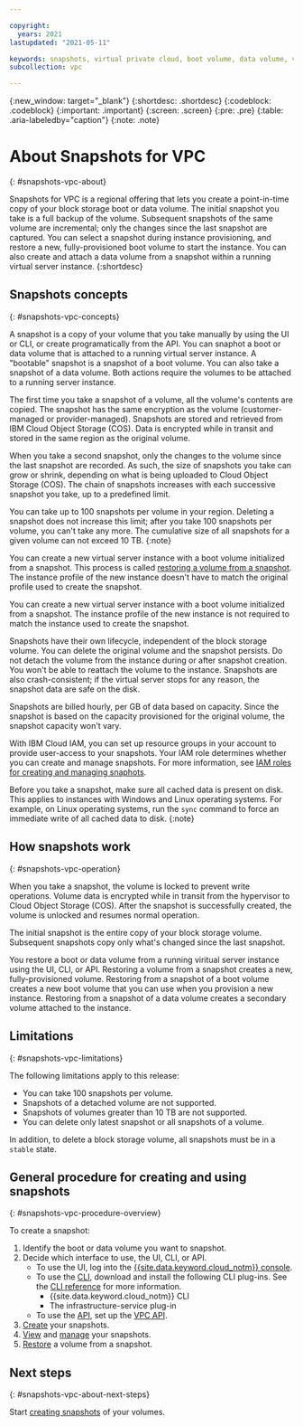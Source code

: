 ```yaml
---

copyright:
  years: 2021
lastupdated: "2021-05-11"

keywords: snapshots, virtual private cloud, boot volume, data volume, volume, data storage, virtual server instance, instance
subcollection: vpc

---
```

{:new_window: target="_blank"}
{:shortdesc: .shortdesc}
{:codeblock: .codeblock}
{:important: .important}
{:screen: .screen}
{:pre: .pre}
{:table: .aria-labeledby="caption"}
{:note: .note}

# About Snapshots for VPC
{: #snapshots-vpc-about}

Snapshots for VPC is a regional offering that lets you create a point-in-time copy of your block storage boot or data volume. The initial snapshot you take is a full backup of the volume. Subsequent snapshots of the same volume are incremental; only the changes since the last snapshot are captured. You can select a snapshot during instance provisioning, and restore a new, fully-provisioned boot volume to start the instance. You can also create and attach a data volume from a snapshot within a running virtual server instance.
{:shortdesc}

## Snapshots concepts
{: #snapshots-vpc-concepts}

A snapshot is a copy of your volume that you take manually by using the UI or CLI, or create programatically from the API. You can snaphot a boot or data volume that is attached to a running virtual server instance. A "bootable" snapshot is a snapshot of a boot volume. You can also take a snapshot of a data volume. Both actions require the volumes to be attached to a running server instance.

The first time you take a snapshot of a volume, all the volume's contents are copied. The snapshot has the same encryption as the volume (customer-managed or provider-managed). Snapshots are stored and retrieved from IBM Cloud Object Storage (COS). Data is encrypted while in transit and stored in the same region as the original volume.

When you take a second snapshot, only the changes to the volume since the last snapshot are recorded. As such, the size of snapshots you take can grow or shrink, depending on what is being uploaded to Cloud Object Storage (COS). The chain of snapshots increases with each successive snapshot you take, up to a predefined limit.

You can take up to 100 snapshots per volume in your region. Deleting a snapshot does not increase this limit; after you take 100 snapshots per volume, you can't take any more. The cumulative size of all snapshots for a given volume can not exceed 10 TB.
{:note}

You can create a new virtual server instance with a boot volume initialized from a snapshot. This process is called [restoring a volume from a snapshot](/docs/vpc?topic=vpc-snapshots-vpc-restore). The instance profile of the new instance doesn't have to match the original profile used to create the snapshot. 


You can create a new virtual server instance with a boot volume initialized from a snapshot. The instance profile of the new instance is not required to match the instance used to create the snapshot. 

Snapshots have their own lifecycle, independent of the block storage volume. You can delete the original volume and the snapshot persists. Do not detach the volume from the instance during or after snapshot creation. You won't be able to reattach the volume to the instance. Snapshots are also crash-consistent; if the virtual server stops for any reason, the snapshot data are safe on the disk.

Snapshots are billed hourly, per GB of data based on capacity. Since the snapshot is based on the capacity provisioned for the original volume, the snapshot capacity won't vary.

With IBM Cloud IAM, you can set up resource groups in your account to provide user-access to your snapshots. Your IAM role determines whether you can create and manage snapshots. For more information, see [IAM roles for creating and managing snaphots](/docs/vpc?topic=vpc-snapshots-vpc-manage#snapshots-vpc-iam).

Before you take a snapshot, make sure all cached data is present on disk. This applies to instances with Windows and Linux operating systems. For example, on Linux operating systems, run the `sync` command to force an immediate write of all cached data to disk.
{:note}

## How snapshots work
{: #snapshots-vpc-operation}

When you take a snapshot, the volume is locked to prevent write operations. Volume data is encrypted while in transit from the hypervisor to Cloud Object Storage (COS). After the snapshot is successfully created, the volume is unlocked and resumes normal operation.

The initial snapshot is the entire copy of your block storage volume. Subsequent snapshots copy only what's changed since the last snapshot.

You restore a boot or data volume from a running viritual server instance using the UI, CLI, or API. Restoring a volume from a snapshot creates a new, fully-provisioned volume. Restoring from a snapshot of a boot volume creates a new boot volume that you can use when you provision a new instance. Restoring from a snapshot of a data volume creates a secondary volume attached to the instance.

## Limitations
{: #snapshots-vpc-limitations}

The following limitations apply to this release:

* You can take 100 snapshots per volume.
* Snapshots of a detached volume are not supported.
* Snapshots of volumes greater than 10 TB are not supported.
* You can delete only latest snapshot or all snapshots of a volume.

In addition, to delete a block storage volume, all snapshots must be in a `stable` state. 

## General procedure for creating and using snapshots
{: #snapshots-vpc-procedure-overview}

To create a snapshot:

1. Identify the boot or data volume you want to snapshot.
1. Decide which interface to use, the UI, CLI, or API.
   * To use the UI, log into the [{{site.data.keyword.cloud_notm}} console](/docs/vpc?topic=vpc-snapshots-vpc-create#snapshots-vpc-create-ui).
   * To use the [CLI](/docs/vpc?topic=vpc-snapshots-vpc-create#snapshots-vpc-create-cli), download and install the following CLI plug-ins. See the [CLI reference](/docs/vpc?topic=vpc-infrastructure-cli-plugin-vpc-reference) for more information.
      - {{site.data.keyword.cloud_notm}} CLI
      - The infrastructure-service plug-in
   * To use the [API](/docs/vpc?topic=vpc-snapshots-vpc-create#snapshots-vpc-create-api), set up the [VPC API](https://{DomainName}/apidocs/vpc).
1. [Create](/docs/vpc?topic=vpc-snapshots-vpc-create#snapshots-vpc-create) your snapshots.
1. [View](/docs/vpc?topic=vpc-snapshots-vpc-view#snapshots-vpc-view) and [manage](/docs/vpc?topic=vpc-snapshots-vpc-manage#snapshots-vpc-manage) your snapshots.
1. [Restore](/docs/vpc?topic=vpc-snapshots-vpc-restore#snapshots-vpc-restore) a volume from a snapshot.

## Next steps
{: #snapshots-vpc-about-next-steps}

Start [creating snapshots](/docs/vpc?topic=vpc-snapshots-vpc-create#snapshots-vpc-create) of your volumes.
